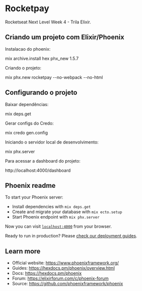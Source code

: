 # Rocketpay

Rocketseat Next Level Week 4 - Trila Elixir.

## Criando um projeto com Elixir/Phoenix

Instalacao do phoenix:

  mix archive.install hex phx_new 1.5.7

Criando o projeto:

  mix phx.new rocketpay --no-webpack --no-html

## Configurando o projeto

Baixar dependências:

  mix deps.get

Gerar configs do Credo:

  mix credo gen.config

Iniciando o servidor local de desenvolvimento:

  mix phx.server

Para acessar a dashboard do projeto:

  http://localhost:4000/dashboard

## Phoenix readme

To start your Phoenix server:

  * Install dependencies with `mix deps.get`
  * Create and migrate your database with `mix ecto.setup`
  * Start Phoenix endpoint with `mix phx.server`

Now you can visit [`localhost:4000`](http://localhost:4000) from your browser.

Ready to run in production? Please [check our deployment guides](https://hexdocs.pm/phoenix/deployment.html).

## Learn more

  * Official website: https://www.phoenixframework.org/
  * Guides: https://hexdocs.pm/phoenix/overview.html
  * Docs: https://hexdocs.pm/phoenix
  * Forum: https://elixirforum.com/c/phoenix-forum
  * Source: https://github.com/phoenixframework/phoenix
